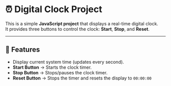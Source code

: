 # ⏰ Digital Clock Project

This is a simple **JavaScript project** that displays a real-time digital clock.  
It provides three buttons to control the clock: **Start**, **Stop**, and **Reset**.

---

## 🚀 Features
- Display current system time (updates every second).
- **Start Button** → Starts the clock timer.
- **Stop Button** → Stops/pauses the clock timer.
- **Reset Button** → Stops the timer and resets the display to `00:00:00`

